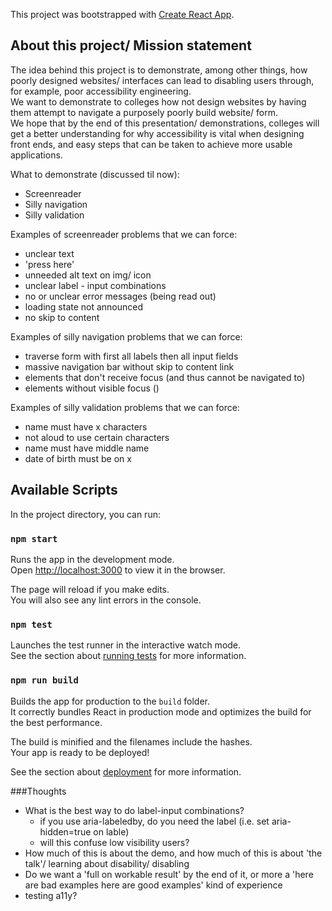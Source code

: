 This project was bootstrapped with [Create React App](https://github.com/facebook/create-react-app).

## About this project/ Mission statement
The idea behind this project is to demonstrate, among other things, how poorly designed websites/ interfaces can lead to disabling users through, for example, poor accessibility engineering.<br>
We want to demonstrate to colleges how not design websites by having them attempt to navigate a purposely poorly build website/ form.<br>
We hope that by the end of this presentation/ demonstrations, colleges will get a better understanding for why accessibility is vital when designing front ends, and easy steps that can be taken to achieve more usable applications.<br> 

What to demonstrate (discussed til now):
- Screenreader
- Silly navigation
- Silly validation

Examples of screenreader problems that we can force:
- unclear text
- 'press here'
- unneeded alt text on img/ icon
- unclear label - input combinations
- no or unclear error messages (being read out)
- loading state not announced
- no skip to content

Examples of silly navigation problems that we can force:
- traverse form with first all labels then all input fields
- massive navigation bar without skip to content link
- elements that don't receive focus (and thus cannot be navigated to)
- elements without visible focus ()

Examples of silly validation problems that we can force:
- name must have x characters
- not aloud to use certain characters
- name must have middle name
- date of birth must be on x


## Available Scripts

In the project directory, you can run:

### `npm start`

Runs the app in the development mode.<br>
Open [http://localhost:3000](http://localhost:3000) to view it in the browser.

The page will reload if you make edits.<br>
You will also see any lint errors in the console.

### `npm test`

Launches the test runner in the interactive watch mode.<br>
See the section about [running tests](https://facebook.github.io/create-react-app/docs/running-tests) for more information.

### `npm run build`

Builds the app for production to the `build` folder.<br>
It correctly bundles React in production mode and optimizes the build for the best performance.

The build is minified and the filenames include the hashes.<br>
Your app is ready to be deployed!

See the section about [deployment](https://facebook.github.io/create-react-app/docs/deployment) for more information.

###Thoughts
- What is the best way to do label-input combinations?
    - if you use aria-labeledby, do you need the label (i.e. set aria-hidden=true on lable)
    - will this confuse low visibility users?
- How much of this is about the demo, and how much of this is about 'the talk'/ learning about disability/ disabling
- Do we want a 'full on workable result' by the end of it, or more a 'here are bad examples here are good examples' kind of experience
- testing a11y?

